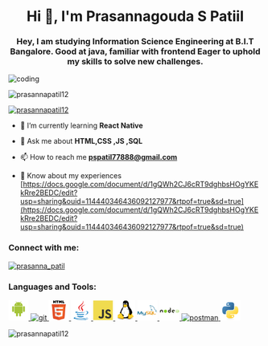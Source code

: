 <h1 align="center">Hi 👋, I'm Prasannagouda S Patiil</h1>
<h3 align="center">Hey, I am studying Information Science Engineering at B.I.T Bangalore. Good at java, familiar with frontend Eager to uphold my skills to solve new challenges.</h3>
<img align"right" alt="coding" width="400" src="https://giphy.com/embed/lP8xu5t2DLGG045H8F" >


<p align="left"> <img src="https://komarev.com/ghpvc/?username=prasannapatil12&label=Profile%20views&color=0e75b6&style=flat" alt="prasannapatil12" /> </p>

<p align="left"> <a href="https://github.com/ryo-ma/github-profile-trophy"><img src="https://github-profile-trophy.vercel.app/?username=prasannapatil12" alt="prasannapatil12" /></a> </p>

- 🌱 I’m currently learning **React Native**

- 💬 Ask me about **HTML,CSS ,JS ,SQL**

- 📫 How to reach me **pspatil77888@gmail.com**

- 📄 Know about my experiences [https://docs.google.com/document/d/1gQWh2CJ6cRT9dghbsHOgYKEkRre2BEDC/edit?usp=sharing&ouid=114440346436092127977&rtpof=true&sd=true](https://docs.google.com/document/d/1gQWh2CJ6cRT9dghbsHOgYKEkRre2BEDC/edit?usp=sharing&ouid=114440346436092127977&rtpof=true&sd=true)

<h3 align="left">Connect with me:</h3>
<p align="left">
<a href="https://www.leetcode.com/prasanna_patil" target="blank"><img align="center" src="https://raw.githubusercontent.com/rahuldkjain/github-profile-readme-generator/master/src/images/icons/Social/leet-code.svg" alt="prasanna_patil" height="30" width="40" /></a>
</p>

<h3 align="left">Languages and Tools:</h3>
<p align="left"> <a href="https://developer.android.com" target="_blank" rel="noreferrer"> <img src="https://raw.githubusercontent.com/devicons/devicon/master/icons/android/android-original-wordmark.svg" alt="android" width="40" height="40"/> </a> <a href="https://git-scm.com/" target="_blank" rel="noreferrer"> <img src="https://www.vectorlogo.zone/logos/git-scm/git-scm-icon.svg" alt="git" width="40" height="40"/> </a> <a href="https://www.w3.org/html/" target="_blank" rel="noreferrer"> <img src="https://raw.githubusercontent.com/devicons/devicon/master/icons/html5/html5-original-wordmark.svg" alt="html5" width="40" height="40"/> </a> <a href="https://www.java.com" target="_blank" rel="noreferrer"> <img src="https://raw.githubusercontent.com/devicons/devicon/master/icons/java/java-original.svg" alt="java" width="40" height="40"/> </a> <a href="https://developer.mozilla.org/en-US/docs/Web/JavaScript" target="_blank" rel="noreferrer"> <img src="https://raw.githubusercontent.com/devicons/devicon/master/icons/javascript/javascript-original.svg" alt="javascript" width="40" height="40"/> </a> <a href="https://www.linux.org/" target="_blank" rel="noreferrer"> <img src="https://raw.githubusercontent.com/devicons/devicon/master/icons/linux/linux-original.svg" alt="linux" width="40" height="40"/> </a> <a href="https://www.mysql.com/" target="_blank" rel="noreferrer"> <img src="https://raw.githubusercontent.com/devicons/devicon/master/icons/mysql/mysql-original-wordmark.svg" alt="mysql" width="40" height="40"/> </a> <a href="https://nodejs.org" target="_blank" rel="noreferrer"> <img src="https://raw.githubusercontent.com/devicons/devicon/master/icons/nodejs/nodejs-original-wordmark.svg" alt="nodejs" width="40" height="40"/> </a> <a href="https://postman.com" target="_blank" rel="noreferrer"> <img src="https://www.vectorlogo.zone/logos/getpostman/getpostman-icon.svg" alt="postman" width="40" height="40"/> </a> <a href="https://www.python.org" target="_blank" rel="noreferrer"> <img src="https://raw.githubusercontent.com/devicons/devicon/master/icons/python/python-original.svg" alt="python" width="40" height="40"/> </a> </p>

<p><img align="center" src="https://github-readme-stats.vercel.app/api/top-langs?username=prasannapatil12&show_icons=true&locale=en&layout=compact" alt="prasannapatil12" /></p>

